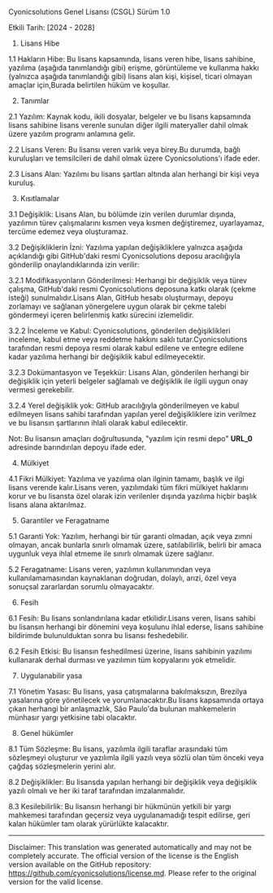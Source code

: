 Cyonicsolutions Genel Lisansı (CSGL)
Sürüm 1.0

Etkili Tarih: [2024 - 2028]

1. Lisans Hibe

1.1 Hakların Hibe: Bu lisans kapsamında, lisans veren hibe, lisans sahibine, yazılıma (aşağıda tanımlandığı gibi) erişme, görüntüleme ve kullanma hakkı (yalnızca aşağıda tanımlandığı gibi) lisans alan kişi, kişisel, ticari olmayan amaçlar için,Burada belirtilen hüküm ve koşullar.

2. Tanımlar

2.1 Yazılım: Kaynak kodu, ikili dosyalar, belgeler ve bu lisans kapsamında lisans sahibine lisans verenle sunulan diğer ilgili materyaller dahil olmak üzere yazılım programı anlamına gelir.

2.2 Lisans Veren: Bu lisansı veren varlık veya birey.Bu durumda, bağlı kuruluşları ve temsilcileri de dahil olmak üzere Cyonicsolutions'ı ifade eder.

2.3 Lisans Alan: Yazılımı bu lisans şartları altında alan herhangi bir kişi veya kuruluş.

3. Kısıtlamalar

3.1 Değişiklik: Lisans Alan, bu bölümde izin verilen durumlar dışında, yazılımın türev çalışmalarını kısmen veya kısmen değiştiremez, uyarlayamaz, tercüme edemez veya oluşturamaz.

3.2 Değişikliklerin İzni: Yazılıma yapılan değişikliklere yalnızca aşağıda açıklandığı gibi GitHub'daki resmi Cyonicsolutions deposu aracılığıyla gönderilip onaylandıklarında izin verilir:

3.2.1 Modifikasyonların Gönderilmesi: Herhangi bir değişiklik veya türev çalışma, GitHub'daki resmi Cyonicsolutions deposuna katkı olarak (çekme isteği) sunulmalıdır.Lisans Alan, GitHub hesabı oluşturmayı, depoyu zorlamayı ve sağlanan yönergelere uygun olarak bir çekme talebi göndermeyi içeren belirlenmiş katkı sürecini izlemelidir.

3.2.2 İnceleme ve Kabul: Cyonicsolutions, gönderilen değişiklikleri inceleme, kabul etme veya reddetme hakkını saklı tutar.Cyonicsolutions tarafından resmi depoya resmi olarak kabul edilene ve entegre edilene kadar yazılıma herhangi bir değişiklik kabul edilmeyecektir.

3.2.3 Dokümantasyon ve Teşekkür: Lisans Alan, gönderilen herhangi bir değişiklik için yeterli belgeler sağlamalı ve değişiklik ile ilgili uygun onay vermesi gerekebilir.

3.2.4 Yerel değişiklik yok: GitHub aracılığıyla gönderilmeyen ve kabul edilmeyen lisans sahibi tarafından yapılan yerel değişikliklere izin verilmez ve bu lisansın şartlarının ihlali olarak kabul edilecektir.

Not: Bu lisansın amaçları doğrultusunda, "yazılım için resmi depo" __URL_0__ adresinde barındırılan depoyu ifade eder.

4. Mülkiyet

4.1 Fikri Mülkiyet: Yazılıma ve yazılıma olan ilginin tamamı, başlık ve ilgi lisans verende kalır.Lisans veren, yazılımdaki tüm fikri mülkiyet haklarını korur ve bu lisansta özel olarak izin verilenler dışında yazılıma hiçbir başlık lisans alana aktarılmaz.

5. Garantiler ve Feragatname

5.1 Garanti Yok: Yazılım, herhangi bir tür garanti olmadan, açık veya zımni olmayan, ancak bunlarla sınırlı olmamak üzere, satılabilirlik, belirli bir amaca uygunluk veya ihlal etmeme ile sınırlı olmamak üzere sağlanır.

5.2 Feragatname: Lisans veren, yazılımın kullanımından veya kullanılamamasından kaynaklanan doğrudan, dolaylı, arızi, özel veya sonuçsal zararlardan sorumlu olmayacaktır.

6. Fesih

6.1 Fesih: Bu lisans sonlandırılana kadar etkilidir.Lisans veren, lisans sahibi bu lisansın herhangi bir dönemini veya koşulunu ihlal ederse, lisans sahibine bildirimde bulunulduktan sonra bu lisansı feshedebilir.

6.2 Fesih Etkisi: Bu lisansın feshedilmesi üzerine, lisans sahibinin yazılımı kullanarak derhal durması ve yazılımın tüm kopyalarını yok etmelidir.

7. Uygulanabilir yasa

7.1 Yönetim Yasası: Bu lisans, yasa çatışmalarına bakılmaksızın, Brezilya yasalarına göre yönetilecek ve yorumlanacaktır.Bu lisans kapsamında ortaya çıkan herhangi bir anlaşmazlık, São Paulo'da bulunan mahkemelerin münhasır yargı yetkisine tabi olacaktır.

8. Genel hükümler

8.1 Tüm Sözleşme: Bu lisans, yazılımla ilgili taraflar arasındaki tüm sözleşmeyi oluşturur ve yazılımla ilgili yazılı veya sözlü olan tüm önceki veya çağdaş sözleşmelerin yerini alır.

8.2 Değişiklikler: Bu lisansda yapılan herhangi bir değişiklik veya değişiklik yazılı olmalı ve her iki taraf tarafından imzalanmalıdır.

8.3 Kesilebilirlik: Bu lisansın herhangi bir hükmünün yetkili bir yargı mahkemesi tarafından geçersiz veya uygulanamadığı tespit edilirse, geri kalan hükümler tam olarak yürürlükte kalacaktır.

---
Disclaimer: This translation was generated automatically and may not be completely accurate. The official version of the license is the English version available on the GitHub repository: https://github.com/cyonicsolutions/license.md. Please refer to the original version for the valid license.